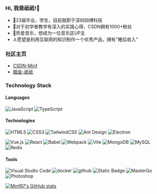 ### Hi, 我是祇祇!👋
- 🧱23届毕业，学生，目前就职于深圳四博科技
- 🍒对于初学者教学有深入的实践心得，CSDN拥有1000+粉丝
- 🎸热爱音乐，想成为一位音乐区UP主
- ⚓愿望是利用互联网的知识制作一个优秀产品，拥有"睡后收入"

### 社区主页
- [CSDN-Minf](https://blog.csdn.net/MinfCONS?type=blog)
- [掘金-祇祇](https://juejin.cn/user/871280771602551)

### Technology Stack
#### Languages
![JavaScript](https://img.shields.io/badge/JavaScript-%23323330.svg?logo=javascript&logoColor=%23F7DF1E&style=flat-square)
![TypeScript](https://img.shields.io/badge/Typescript-%23007acc.svg?logo=typescript&logoColor=white&style=flat-square)

#### Technologies
<img src="https://img.shields.io/badge/Html5-%23e34f26.svg?logo=html5&logoColor=white&style=flat-square" alt="HTML5" /> <img src="https://img.shields.io/badge/CSS3-%231572b6.svg?logo=css3&logoColor=white&style=flat-square" alt="CSS3" />  <img src="https://img.shields.io/badge/Tailwindcss-%2338b2ac.svg?logo=tailwind-css&logoColor=white&style=flat-square" alt="TailwindCSS" /> <img src="https://img.shields.io/badge/ant%20design-%230170fe.svg?logo=Ant-design&logoColor=white&style=flat-square" alt="Ant Design" /> <img src="https://img.shields.io/badge/Electron-%231572b6.svg?logo=Electron&logoColor=white&style=flat-square" alt="Electron">

<img src="https://img.shields.io/badge/Vue.js-%2335495e.svg?logo=Vue.js&logoColor=%234fc08d&style=flat-square" alt="Vue.js" />
<img src="https://img.shields.io/badge/React-%2320232a.svg?logo=React&logoColor=%2361dafb&style=flat-square" alt="React" /> 

<img src="https://img.shields.io/badge/Babel-%23323330.svg?logo=babel&logoColor=%23f9dc3e&style=flat-square" alt="Babel" /> 
<img src="https://img.shields.io/badge/Webpack-%231e72b3.svg?logo=Webpack&logoColor=white&style=flat-square" alt="Webpack" /> 
<img src="https://img.shields.io/badge/Vite-%23000000.svg?logo=vite&logoColor=blue&style=flat-square" alt="Vite" >

<img src="https://img.shields.io/badge/Mongodb-%234ea94b.svg?logo=Mongodb&logoColor=white&style=flat-square" alt="MongoDB" />
<img src="https://img.shields.io/badge/Mysql-%234479a1.svg?logo=MySQL&logoColor=white&style=flat-square" alt="MySQL" /> 
<img src="https://img.shields.io/badge/Redis-%23a51f17.svg?logo=redis&logoColor=white&style=flat-square" alt="Redis" />

#### Tools
<img src="https://img.shields.io/badge/Visual%20studio%20code-%230078d7.svg?logo=visual-studio-code&logoColor=white&style=flat-square" alt="Visual Studio Code" /> 
<img src="https://img.shields.io/badge/Docker-%23000000.svg?logo=Docker&logoColor=blue&style=flat-square" alt="docker" /> 
<img src="https://img.shields.io/badge/Github-%23000000.svg?logo=github&logoColor=white&style=flat-square" alt="github" /> 
<img alt="Static Badge" src="https://img.shields.io/badge/nestjs%20-%20nestjs?logo=nestjs&logoColor=%23E0234E&color=%23000000" alt="nest">

<img src="https://img.shields.io/badge/Figma-%23f24e1e.svg?logo=Figma&logoColor=white&style=flat-square" alt="MasterGo" />
<img src="https://img.shields.io/badge/Photoshop-%2331a8ff.svg?logo=adobe-photoshop&logoColor=white&style=flat-square" alt="Photoshop" />




[![Minf97's GitHub stats](https://github-readme-stats.vercel.app/api?username=Minf97)](https://github.com/anuraghazra/github-readme-stats)

